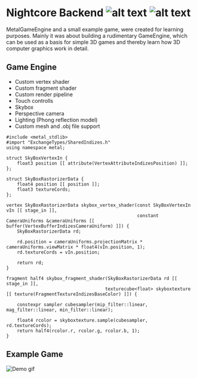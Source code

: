 # Nightcore Backend ![alt text](https://img.shields.io/badge/language-Swift-orange "language: Swift") ![alt text](https://img.shields.io/badge/framework-Metal-blue "framework: Metal")

MetalGameEngine and a small example game, were created for learning purposes. Mainly it was about building a rudimentary GameEngine, which can be used as a basis for simple 3D games and thereby learn how 3D computer graphics work in detail. 

## Game Engine

- Custom vertex shader 
- Custom fragment shader 
- Custom render pipeline
- Touch controlls 
- Skybox 
- Perspective camera
- Lighting (Phong reflection model)
- Custom mesh and .obj file support 

```Metal
#include <metal_stdlib>
#import "ExchangeTypes/SharedIndizes.h"
using namespace metal;

struct SkyBoxVertexIn {
    float3 position [[ attribute(VertexAttributeIndizesPosition) ]];
};

struct SkyBoxRastorizerData {
    float4 position [[ position ]];
    float3 textureCords;
};

vertex SkyBoxRastorizerData skybox_vertex_shader(const SkyBoxVertexIn vIn [[ stage_in ]],
                                                 constant CameraUniforms &cameraUniforms [[ buffer(VertexBufferIndizesCameraUniform) ]]) {
    SkyBoxRastorizerData rd;
    
    rd.position = cameraUniforms.projectionMatrix * cameraUniforms.viewMatrix * float4(vIn.position, 1);
    rd.textureCords = vIn.position;
    
    return rd;
}

fragment half4 skybox_fragment_shader(SkyBoxRastorizerData rd [[ stage_in ]],
                                     texturecube<float> skyboxtexture [[ texture(FragmentTextureIndizesBaseColor) ]]) {
    
    constexpr sampler cubesampler(mip_filter::linear, mag_filter::linear, min_filter::linear);
    
    float4 rcolor = skyboxtexture.sample(cubesampler, rd.textureCords);
    return half4(rcolor.r, rcolor.g, rcolor.b, 1);
}
```

## Example Game

![Demo gif](demo.gif)
